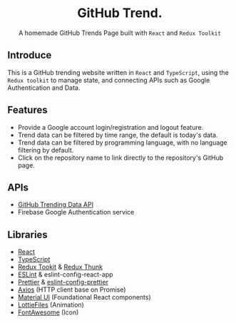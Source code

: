 <h1 align="center"> GitHub Trend.</h1>
  <p align="center">A homemade GitHub Trends Page built with <code>React</code> and <code>Redux Toolkit</code></p>

<h2>Introduce</h2>
  <p>This is a GitHub trending website written in <code>React</code> and <code>TypeScript</code>, using the <code>Redux toolkit</code> to manage state, and connecting APIs such as Google Authentication and Data.</p>

<h2>Features</h2>
  <ul>
    <li>Provide a Google account login/registration and logout feature.</li>
    <li>Trend data can be filtered by time range, the default is today's data.</li>
    <li>Trend data can be filtered by programming language, with no language filtering by default.</li>
    <li>Click on the repository name to link directly to the repository's GitHub page.</li>
  </ul>


<h2>APIs</h2>
 <ul>
   <li>
    <a href="https://github.com/yaoandy107/github-trending-api">GitHub Trending Data API</a> 
   </li>
   <li>
    Firebase Google Authentication service
   </li>
  </ul>

<h2>Libraries</h2>
  <ul>
    <li><a href="https://github.com/facebook/create-react-app">React</a></li>
    <li><a href="https://github.com/microsoft/TypeScript">TypeScript</a></li>
    <li><a href="https://github.com/reduxjs/redux-toolkit">Redux Tookit</a> & <a href="https://github.com/reduxjs/redux-thunk">Redux Thunk</a></li>
    <li><a href="https://github.com/eslint/eslint">ESLint</a> & eslint-config-react-app</li>
    <li><a href="https://github.com/prettier/prettier">Prettier</a> & <a href="https://github.com/prettier/eslint-config-prettier">eslint-config-prettier</a></li>
    <li><a href="https://github.com/axios/axios">Axios</a> (HTTP client base on Promise)</li>
    <li><a href="https://github.com/mui/material-ui">Material UI<a> (Foundational React components)</li>
    <li><a href="https://github.com/LottieFiles/lottie-player">LottieFiles</a> (Animation)</li>
    <li><a href="https://github.com/FortAwesome/Font-Awesome">FontAwesome</a> (Icon)</li>
  </ul>
